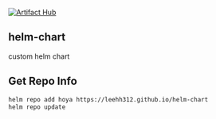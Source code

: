 [![Artifact Hub](https://img.shields.io/endpoint?url=https://artifacthub.io/badge/repository/hoya)](https://artifacthub.io/packages/search?repo=hoya)

## helm-chart
custom helm chart

## Get Repo Info
```bash
helm repo add hoya https://leehh312.github.io/helm-chart
helm repo update
```
